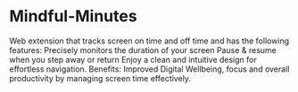 # Mindful-Minutes
Web extension that tracks screen on time and off time and has the following features: Precisely monitors the duration of your screen  Pause &amp; resume when you step away or return   Enjoy a clean and intuitive design for effortless navigation. Benefits: Improved Digital Wellbeing, focus and overall productivity by managing screen time effectively.
